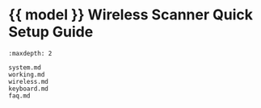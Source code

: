 # {{ model }} Wireless Scanner Quick Setup Guide
```{toctree}
:maxdepth: 2

system.md
working.md
wireless.md
keyboard.md
faq.md

```